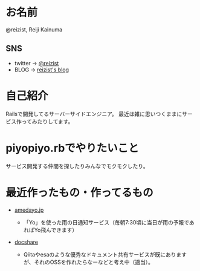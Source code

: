 # お名前

@reizist, Reiji Kainuma

## SNS

- twitter -> [@reizist](https://twitter.com/reizist)
- BLOG -> [reizist's blog](http://reizist.hatenablog.com/)

# 自己紹介

Railsで開発してるサーバーサイドエンジニア。
最近は雑に思いつくままにサービス作ってみたりしてます。

# piyopiyo.rbでやりたいこと

サービス開発する仲間を探したりみんなでモクモクしたり。


# 最近作ったもの・作ってるもの

* [amedayo.jp](http://www.amedayo.jp/)
  - 「Yo」を使った雨の日通知サービス（毎朝7:30頃に当日が雨の予報であればYo飛んできます）

* [docshare](http://novels-revision.herokuapp.com/)
  - Qiitaやesaのような優秀なドキュメント共有サービスが既にありますが、それのOSSを作れたらなーなどと考え中（適当）。

